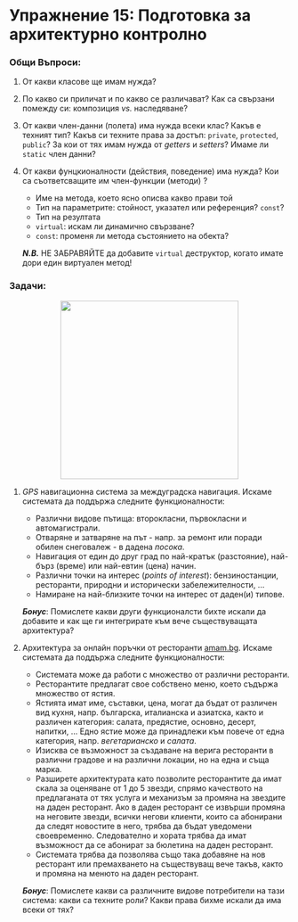 # Упражнение 15: Подготовка за архитектурно контролно


### Общи Въпроси:

1. От какви класове ще имам нужда?

2. По какво си приличат и по какво се различават? Как са свързани помежду си: композиция _vs._ наследяване?

3. От какви член-данни (полета) има нужда всеки клас? Какъв е техният тип? Какъв си техните права за достъп: `private`, `protected`, `public`? За кои от тях имам нужда от _getters_ и _setters_? Имаме ли `static` член данни?

4. От какви фунцкионалности (действия, поведение) има нужда? Кои са съответсващите им член-функции (методи) ?
	- Име на метода, което ясно описва какво прави той
	- Тип на параметрите: стойност, указател или референция? `const`?
	- Тип на резултата
	- `virtual`: искам ли динамично свързване?
	- `const`: променя ли метода състоянието на обекта?

	_**N.B.**_ НЕ ЗАБРАВЯЙТЕ да добавите `virtual` деструктор, когато имате дори един виртуален метод!


### Задачи:

<div align="center">
	<img src="https://upload.wikimedia.org/wikipedia/commons/thumb/8/86/Bulgaria_roads_map_bg.svg/1642px-Bulgaria_roads_map_bg.svg.png" height="320px" />
</div>

1. _GPS_ навигационна система за междуградска навигация. Искаме системата да поддържа следните функционалности:
	- Различни видове пътища: второкласни, първокласни и автомагистрали.
	- Отваряне и затваряне на път - напр. за ремонт или поради обилен снеговалеж - в дадена _посока_.
	- Навигация от един до друг град по най-кратък (разстояние), най-бърз (време) или най-евтин (цена) начин.
	- Различни точки на интерес (_points of interest_): бензиностанции, ресторанти, природни и исторически забележителности, ...
	- Намиране на най-близките точки на интерес от даден(и) типове.

	_**Бонус**_: Помислете какви други функционалсти бихте искали да добавите и как ще ги интегрирате към вече съществуващата архитектура?


2. Архитектура за онлайн поръчки от ресторанти  [amam.bg](http://www.amam.bg/). Искаме системата да поддържа следните функционалности:
	- Системата може да работи с множество от различни ресторанти.
	- Ресторантите предлагат свое собствено меню, което съдържа множество от ястия.
	- Ястията имат име, съставки, цена, могат да бъдат от различен вид кухня, напр. българска, италианска и азиатска, както и различен категория: салата, предястие, основно, десерт, напитки, ... Едно ястие може да принадлежи към повече от една категория, напр. _вегетарианско_ и _салата_.
	- Изисква се възможност за създаване на верига ресторанти в различни градове и на различни локации, но на една и съща марка.
	- Разширете архитектурата като позволите ресторантите да имат скала за оценяване от 1 до 5 звезди, спрямо качеството на предлаганата от тях услуга и механизъм за промяна на звездите на даден ресторант. Ако в даден ресторант се извърши промяна на неговите звезди, всички негови клиенти, които са абонирани да следят новостите в него, трябва да бъдат уведомени своевременно. Следователно и хората трябва да имат възможност да се абонират за бюлетина на даден ресторант.
	- Системата трябва да позволява също така добавяне на нов ресторант или премахването на съществуващ вече такъв, както и промяна на менюто на даден ресторант.

	_**Бонус**_: Помислете какви са различните видове потребители на тази система: какви са техните роли? Какви права бихме искали да има всеки от тях?
